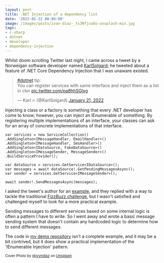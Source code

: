 ```yaml
---
layout: post
title: .NET Injection of a dependency list
date: '2022-01-22 08:00:00'
image: /images/posts/ivan-diaz-_ts3NfjvaXo-unsplash-min.jpg
tags:
- c-sharp
- dotnet
- developer
- dependency-injection
---
```


Whilst doom scrolling Twitter last night, I came across a tweet by a Norweigan software developer named <a href="https://twitter.com/KarlSolgard" target="_blank" title="Karlsolgrad on Twitter">KarlSolgard</a>; he tweeted about a feature of .NET Core Dependency Injection that I was unaware existed.

<blockquote class="twitter-tweet"><p lang="en" dir="ltr"><a href="https://twitter.com/hashtag/dotnet?src=hash&amp;ref_src=twsrc%5Etfw">#dotnet</a> tip:<br>You can register services with same interface and inject them as a list in ctor <a href="https://t.co/pa8hhSGIsg">pic.twitter.com/pa8hhSGIsg</a></p>&mdash; Karl 🔥 (@KarlSolgard) <a href="https://twitter.com/KarlSolgard/status/1484527534742114306?ref_src=twsrc%5Etfw">January 21, 2022</a></blockquote> <script async src="https://platform.twitter.com/widgets.js" charset="utf-8"></script>

Injecting a class or a factory is something that every .NET developer has come to know; however, you can inject an IEnumerable of something. By registering multiple implementations of an interface, your classes can ask for an array of concrete implementations of that interface.
<!--more-->

<!--kg-card-begin: markdown-->

    var services = new ServiceCollection()
    .AddSingleton<IMessageHandler, EmailHandler>()
    .AddSingleton<IMessageHandler, SmsHandler>()
    .AddSingleton<IDataSource, FakeDataSource>()
    .AddSingleton<IMessageSender, MessageSender>()
    .BuildServiceProvider();

    var dataSource = services.GetService<IDataSource>();
    var messages = await dataSource!.GetPendingMessagesAsync();
    var sender = services.GetService<IMessageSender>();

    await sender!.SendMessagesAsync(messages);

<!--kg-card-end: markdown-->

I asked the tweet's author for an <a href="https://t.co/pknmCiX9nG" target="_blank" title="FizzBuzz4Champs">example</a>, and they replied with a way to tackle the traditional <a href="https://en.wikipedia.org/wiki/Fizz_buzz" target="_blank">FizzBuzz challenge</a>, but I wasn't satisfied and challenged myself to look for a more practical example.

Sending messages to different services based on some internal logic is often a pattern I have to write. So I went away and wrote a basic message sending system that doesn't contain any hardcoded logic to determine how to send different messages. 

The code in <a href="https://github.com/melodiouscode/demo-Multi_IOC_DI" target="_blank" title="My Demo Repository">my demo repository</a> isn't a complete example, and it may be a bit contrived, but it does show a practical implementation of the 'IEnumerable Injection' pattern.

<small>Cover Photo by <a href="https://unsplash.com/@ivvndiaz?utm_source=melodiouscode&amp;utm_medium=referral&amp;utm_content=creditCopyText">@ivvndiaz</a> on <a href="https://unsplash.com/photos/_ts3NfjvaXo?utm_source=melodiouscode&amp;utm_medium=referral&amp;utm_content=creditCopyText">Unsplash</a></small>